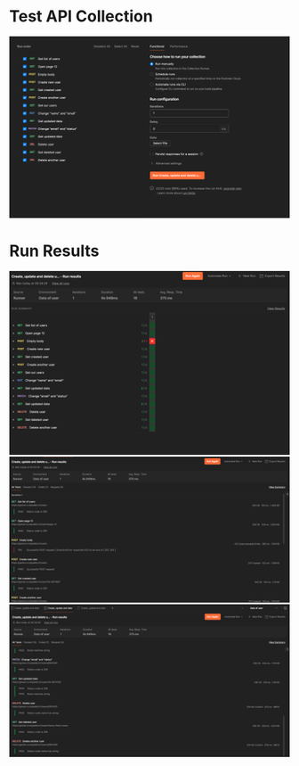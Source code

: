 # Test API Collection
![Screen4](https://github.com/shalimv/docs/blob/main/Screenshots/Screenshot_1.png)

# Run Results
![Screen1](https://github.com/shalimv/docs/blob/main/Screenshots/Running%20Tests.png)\
![Screen2](https://github.com/shalimv/docs/blob/main/Screenshots/TestP1.png)\
![Screen3](https://github.com/shalimv/docs/blob/main/Screenshots/TestP2.png)